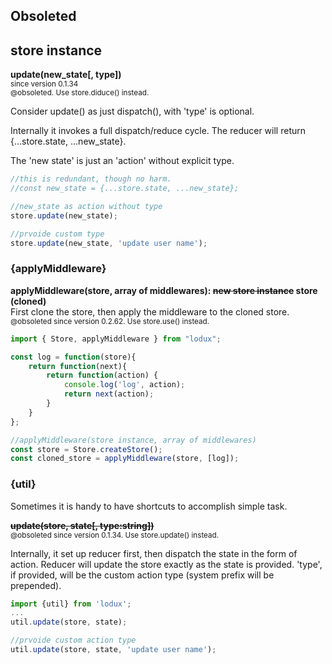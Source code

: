 
## Obsoleted

## store instance
__update(new_state[, type])__  
<small>since version 0.1.34</small>  
<small>@obsoleted. Use store.diduce() instead.</small>  

Consider update() as just dispatch(), with 'type' is optional.  

Internally it invokes a full dispatch/reduce cycle. The reducer will return {...store.state, ...new_state}.  

The 'new state' is just an 'action' without explicit type.    

```javascript
//this is redundant, though no harm.
//const new_state = {...store.state, ...new_state};

//new_state as action without type
store.update(new_state);

//prvoide custom type
store.update(new_state, 'update user name');
```


### {applyMiddleware}
__applyMiddleware(store, array of middlewares): <s>new store instance</s> store (cloned)__  
First clone the store, then apply the middleware to the cloned store.  
<small>@obsoleted since version 0.2.62. Use store.use() instead.</small>
```javascript
import { Store, applyMiddleware } from "lodux";

const log = function(store){ 
    return function(next){ 
        return function(action) {
            console.log('log', action);
            return next(action);
        }
    }
};

//applyMiddleware(store instance, array of middlewares)
const store = Store.createStore();
const cloned_store = applyMiddleware(store, [log]);
```

### {util}
Sometimes it is handy to have shortcuts to accomplish simple task.  

__<s>update(store, state[, type:string])</s>__  
<small>@obsoleted since version 0.1.34. Use store.update() instead.</small>

Internally, it set up reducer first, then dispatch the state in the form of action. Reducer will update the store exactly as the state is provided. 
'type', if provided, will be the custom action type (system prefix will be prepended).
```javascript
import {util} from 'lodux';
...
util.update(store, state);

//prvoide custom action type
util.update(store, state, 'update user name');
```
